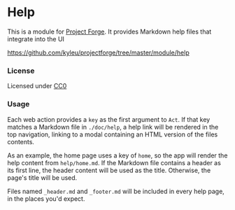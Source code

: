 # Help

This is a module for [Project Forge](https://projectforge.dev). It provides Markdown help files that integrate into the UI

https://github.com/kyleu/projectforge/tree/master/module/help

### License 

Licensed under [CC0](https://creativecommons.org/publicdomain/zero/1.0)

### Usage

Each web action provides a `key` as the first argument to `Act`. 
If that key matches a Markdown file in `./doc/help`, a help link will be rendered in the top navigation, linking to a modal containing an HTML version of the files contents.

As an example, the home page uses a key of `home`, so the app will render the help content from `help/home.md`.
If the Markdown file contains a header as its first line, the header content will be used as the title. 
Otherwise, the page's title will be used.

Files named `_header.md` and `_footer.md` will be included in every help page, in the places you'd expect.
